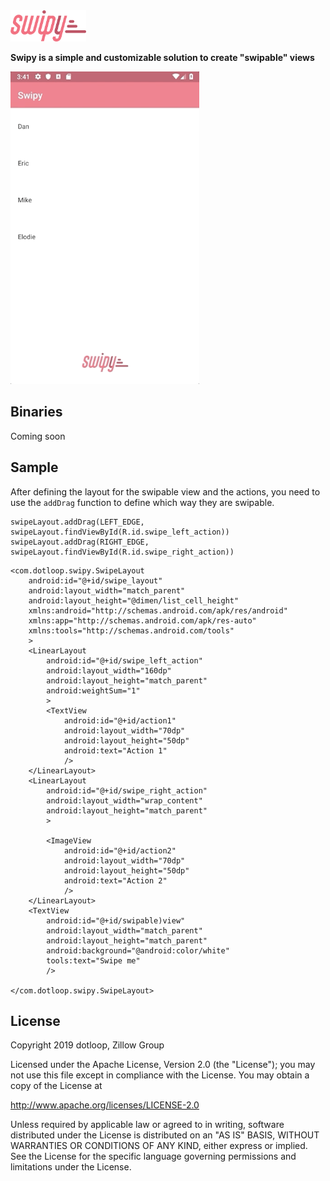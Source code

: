 <img src="swipy_logo.png" alt="drawing" height="50"/> 

**Swipy is a simple and customizable solution to create  "swipable" views**

<img src="swipy_gif.gif" alt="drawing" height="500"/>

## Binaries
Coming soon

## Sample

After defining the layout for the swipable view and the actions, you need to use the `addDrag` function to define which way they are swipable. 

```
swipeLayout.addDrag(LEFT_EDGE, swipeLayout.findViewById(R.id.swipe_left_action))
swipeLayout.addDrag(RIGHT_EDGE, swipeLayout.findViewById(R.id.swipe_right_action))
```

```
<com.dotloop.swipy.SwipeLayout
    android:id="@+id/swipe_layout"
    android:layout_width="match_parent"
    android:layout_height="@dimen/list_cell_height"
    xmlns:android="http://schemas.android.com/apk/res/android"
    xmlns:app="http://schemas.android.com/apk/res-auto"
    xmlns:tools="http://schemas.android.com/tools"
    >
    <LinearLayout
        android:id="@+id/swipe_left_action"
        android:layout_width="160dp"
        android:layout_height="match_parent"
        android:weightSum="1"
        >
        <TextView
            android:id="@+id/action1"
            android:layout_width="70dp"
            android:layout_height="50dp"
            android:text="Action 1"
            />
    </LinearLayout>
    <LinearLayout
        android:id="@+id/swipe_right_action"
        android:layout_width="wrap_content"
        android:layout_height="match_parent"
        >

        <ImageView
            android:id="@+id/action2"
            android:layout_width="70dp"
            android:layout_height="50dp"
            android:text="Action 2"
            />
    </LinearLayout>
    <TextView
        android:id="@+id/swipable)view"
        android:layout_width="match_parent"
        android:layout_height="match_parent"
        android:background="@android:color/white"
        tools:text="Swipe me"
        />

</com.dotloop.swipy.SwipeLayout>
```

## License
Copyright 2019 dotloop, Zillow Group

Licensed under the Apache License, Version 2.0 (the "License");
you may not use this file except in compliance with the License.
You may obtain a copy of the License at

   http://www.apache.org/licenses/LICENSE-2.0

Unless required by applicable law or agreed to in writing, software
distributed under the License is distributed on an "AS IS" BASIS,
WITHOUT WARRANTIES OR CONDITIONS OF ANY KIND, either express or implied.
See the License for the specific language governing permissions and
limitations under the License.
